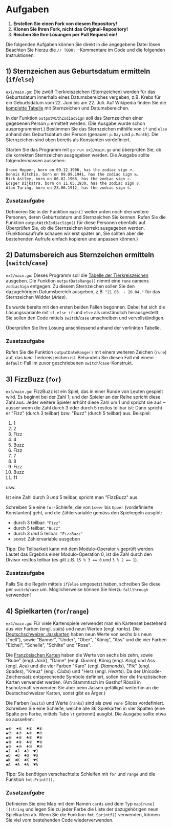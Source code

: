 # Aufgaben

1. **Erstellen Sie einen Fork von diesem Repository!**
2. **Klonen Sie Ihren Fork, nicht das Original-Repository!**
3. **Reichen Sie Ihre Lösungen per Pull Request ein!**

Die folgenden Aufgaben können Sie direkt in die angegebene Datei lösen. Beachten
Sie hierzu die `// TODO: `-Kommentare im Code und die folgenden Instruktionen:

## 1) Sternzeichen aus Geburtsdatum ermitteln (`if`/`else`)

`ex1/main.go`: Die zwölf Tierkreiszeichen (Sternzeichen) werden für das
Geburtsdatum innerhalb eines Datumsbereiches vergeben, z.B. Krebs für ein
Geburtsdatum vom 22. Juni bis am 22. Juli. Auf Wikipedia finden Sie die
[komplette Tabelle](https://de.wikipedia.org/wiki/Tierkreiszeichen#Die_zw%C3%B6lf_Tierkreiszeichen_des_Zodiaks)
mit Sternzeichen und Datumsbereichen.

In der Funktion `outputWithZodiacSign` soll das Sternzeichen einer gegebenen
Person `p` ermittelt werden. (Die Ausgabe wurde schon ausprogrammiert.)
Bestimmen Sie das Sternzeichen mithilfe von `if` und `else` anhand des
Geburtsdatum der Person (genauer: `p.Day` und `p.Month`). Die Sternzeichen sind
oben bereits als Konstanten vordefiniert.

Starten Sie das Programm mit `go run ex1/main.go` und überprüfen Sie, ob die
korrekten Sternzeichen ausgegeben werden. Die Ausgabe sollte folgendermassen
aussehen:

```
Grace Hopper, born on 09.12.1906, has the zodiac sign ♐.
Dennis Ritchie, born on 09.09.1941, has the zodiac sign ♍.
Rick Astley, born on 06.02.1966, has the zodiac sign ♒.
Edsger Dijkstra, born on 11.05.1930, has the zodiac sign ♉.
Alan Turing, born on 23.06.1912, has the zodiac sign ♋.
```

### Zusatzaufgabe

Definieren Sie in der Funktion `main()` weiter unten noch drei weitere Personen,
deren Geburtsdatum und Sternzeichen Sie kennen. Rufen Sie die Funktion
`outputWithZodiacSign()` für diese Personen ebenfalls auf. Überprüfen Sie, ob
die Sternzeichen korrekt ausgegeben werden. (Funktionsaufrufe schauen wir erst
später an, Sie sollten aber die bestehenden Aufrufe einfach kopieren und
anpassen können.)

## 2) Datumsbereich aus Sternzeichen ermitteln (`switch`/`case`)

`ex2/main.go`: Dieses Programm soll die [Tabelle der
Tierkreiszeichen](https://de.wikipedia.org/wiki/Tierkreiszeichen#Die_zw%C3%B6lf_Tierkreiszeichen_des_Zodiaks)
ausgeben. Die Funktion `outputDateRange()` nimmt eine `rune` namens `zodiacSign`
entgegen. Zu diesem Sternzeichen sollen Sie den dazugehörigen Datumsbereich
ausgeben, z.B. `"21.03. - 20.04."` für das Sternzeichen Widder (_Aries_).

Es wurde bereits mit den ersten beiden Fällen begonnen. Dabei hat sich die
Lösungsvariante mit `if`, `else if` und `else` als umständlich herausgestellt.
Sie sollen den Code mittels `switch`/`case` umschreiben und vervollständigen.

Überprüfen Sie Ihre Lösung anschliessend anhand der verlinkten Tabelle.

### Zusatzaufgabe

Rufen Sie die Funktion `outputDateRange()` mit einem weiteren Zeichen (`rune`)
auf, das _kein_ Tierkreiszeichen ist. Behandeln Sie diesen Fall mit einem
`default`-Fall im zuvor geschriebenen `switch`/`case`-Konstrukt.

## 3) FizzBuzz (`for`)

`ex3/main.go`: FizzBuzz ist ein Spiel, das in einer Runde von Leuten gespielt
wird. Es beginnt bei der Zahl 1; und der Spieler an der Reihe spricht diese Zahl
aus. Jeder weitere Spieler erhöht diese Zahl um 1 und spricht sie aus ‒ ausser
wenn die Zahl durch 3 oder durch 5 restlos teilbar ist: Dann spricht er "Fizz"
(durch 3 teilbar) bzw. "Buzz" (durch 5 teilbar) aus. Beispiel:

1. 1
2. 2
3. Fizz
4. 4
5. Buzz
6. Fizz
7. 7
8. 8
9. Fizz
10. Buzz
11. 11

usw.

Ist eine Zahl durch 3 _und_ 5 teilbar, spricht man "FizzBuzz" aus.

Schreiben Sie eine `for`-Schleife, die von `Lower` bis `Upper` (vordefinierte
Konstanten) geht, und die Zählervariable gemäss den Spielregeln ausgibt:

- durch 3 teilbar: `"Fizz"`
- durch 5 teilbar: `"Buzz"`
- durch 3 _und_ 5 teilbar: `"FizzBuzz"`
- sonst: Zählervariable ausgeben

Tipp: Die Teilbarkeit kann mit dem Modulo-Operator `%` geprüft werden. Lautet
das Ergebnis einer Modulo-Operation 0, ist die Zahl durch den Divisor restlos
teilbar (es gilt z.B. `15 % 3 == 0` und `3 % 2 == 1`).

### Zusatzaufgabe

Falls Sie die Regeln mittels `if`/`else` umgesetzt haben, schreiben Sie diese
per `switch`/`case` um. Möglicherweise können Sie hierzu `fallthrough`
verwenden!

## 4) Spielkarten (`for`/`range`)

`ex4/main.go`: Für viele Kartenspiele verwendet man ein Kartenset bestehend aus
vier Farben (engl. _suits_) und neun Werten (engl. _ranks_). Die
[Deutschschweizer Jasskarten](https://jassverzeichnis.ch/deutsche-jasskarten/)
haben neun Werte von sechs bis neun ("nell"), sowie "Banner", "Under", "Ober",
"König", "Ass" und die vier Farben "Eichel", "Schelle", "Schilte" und "Rose".

Die [Französischen Karten](https://jassverzeichnis.ch/das-sind-die-franzoesischen-jasskarten/)
haben die Werte von sechs bis zehn, sowie "Bube" (engl.  _Jack_), "Dame" (engl.
_Queen_), König (engl. _King_) und Ass (engl. _Ace_) und die vier Farben "Karo"
(engl. _Diamonds_), "Pik" (engl. _Spades_), "Kreuz" (engl. _Clubs_) und "Herz
(engl. _Hearts_). Da der Unicode-Zeichensatz entsprechende Symbole definiert,
sollen hier die französischen Karten verwendet werden. (Am Stammtisch im Gasthof
Rössli in Escholzmatt verwenden Sie aber beim Jassen gefälligst weiterhin an die
Deutschschweizer Karten, sonst gibt es Ärger.)

Die Farben (`suits`) und Werte (`ranks`) sind als zwei `rune`-Slices
vordefiniert. Schreiben Sie eine Schleife, welche alle 36 Spielkarten in vier
Spalten (eine Spalte pro Farbe, mittels Tabs `\t` getrennt) ausgibt. Die Ausgabe
sollte etwa so aussehen:

```
◆⑥	♠⑥	♣⑥	♥⑥	
◆⑦	♠⑦	♣⑦	♥⑦	
◆⑧	♠⑧	♣⑧	♥⑧	
◆⑨	♠⑨	♣⑨	♥⑨	
◆⑩	♠⑩	♣⑩	♥⑩	
◆J	♠J	♣J	♥J	
◆Q	♠Q	♣Q	♥Q	
◆K	♠K	♣K	♥K	
◆A	♠A	♣A	♥A	
```

Tipp: Sie benötigen verschachtelte Schleifen mit `for` und `range` und die
Funktion `fmt.Printf()`.

### Zusatzaufgabe

Definieren Sie eine Map mit dem Namen `cards` und dem Typ `map[rune][]string`
und legen Sie zu jeder Farbe die Liste der dazugehörigen neun Spielkarten ab.
Wenn Sie die Funktion `fmt.Sprintf()` verwenden, können Sie viel vom bestehenden
Code wiederverwenden.
